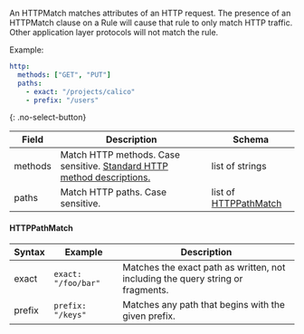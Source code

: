 An HTTPMatch matches attributes of an HTTP request. The presence of an HTTPMatch clause on a Rule will cause that rule to only match HTTP traffic. Other application layer protocols will not match the rule.

Example:

```yaml
http:
  methods: ["GET", "PUT"]
  paths:
    - exact: "/projects/calico"
    - prefix: "/users"
```
{: .no-select-button}

| Field | Description | Schema |
|-------|-------------|--------|
| methods | Match HTTP methods. Case sensitive. [Standard HTTP method descriptions.](https://www.w3.org/Protocols/rfc2616/rfc2616-sec9.html) | list of strings |
| paths | Match HTTP paths. Case sensitive. | list of [HTTPPathMatch](#httppathmatch) |

#### HTTPPathMatch

| Syntax  | Example             | Description |
|---------|---------------------|-------------|
| exact   | `exact: "/foo/bar"` | Matches the exact path as written, not including the query string or fragments. |
| prefix  | `prefix: "/keys"`   | Matches any path that begins with the given prefix. |
